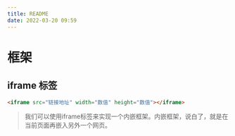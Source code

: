 ```yaml
---
title: README
date: 2022-03-20 09:59
---
```


# 框架

## iframe 标签

```html
<iframe src="链接地址" width="数值" height="数值"></iframe>
```

>  我们可以使用iframe标签来实现一个内嵌框架。内嵌框架，说白了，就是在当前页面再嵌入另外一个网页。
